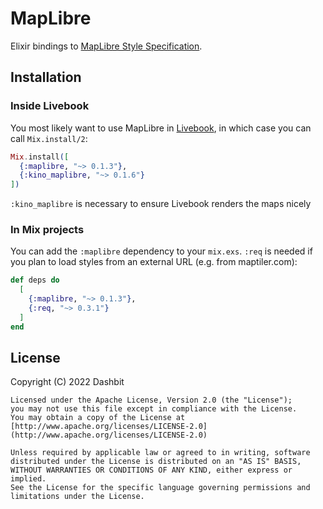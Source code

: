 # MapLibre

Elixir bindings to [MapLibre Style
Specification](https://maplibre.org/maplibre-gl-js-docs/style-spec/).

## Installation

### Inside Livebook

You most likely want to use MapLibre in [Livebook](https://github.com/livebook-dev/livebook), in
which case you can call `Mix.install/2`:

```elixir
Mix.install([
  {:maplibre, "~> 0.1.3"},
  {:kino_maplibre, "~> 0.1.6"}
])
```

`:kino_maplibre` is necessary to ensure Livebook renders the maps nicely

### In Mix projects

You can add the `:maplibre` dependency to your `mix.exs`.  `:req` is needed if you plan to load styles from an external URL (e.g. from maptiler.com):

```elixir
def deps do
  [
    {:maplibre, "~> 0.1.3"},
    {:req, "~> 0.3.1"}
  ]
end
```

## License

Copyright (C) 2022 Dashbit

    Licensed under the Apache License, Version 2.0 (the "License");
    you may not use this file except in compliance with the License.
    You may obtain a copy of the License at [http://www.apache.org/licenses/LICENSE-2.0](http://www.apache.org/licenses/LICENSE-2.0)

    Unless required by applicable law or agreed to in writing, software
    distributed under the License is distributed on an "AS IS" BASIS,
    WITHOUT WARRANTIES OR CONDITIONS OF ANY KIND, either express or implied.
    See the License for the specific language governing permissions and
    limitations under the License.
